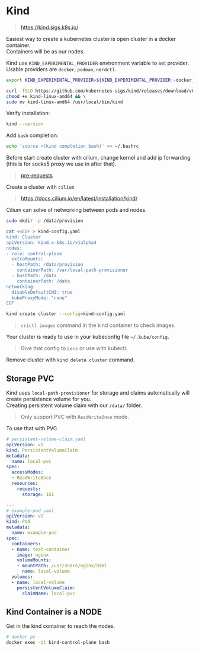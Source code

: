 # Kind

> https://kind.sigs.k8s.io/

Easiest way to create a kubernetes cluster is open cluster in a docker container.  
Containers will be as our nodes.

Kind use `KIND_EXPERIMENTAL_PROVIDER` environment variable to set provider.  
Usable providers are `docker`, `podman`, `nerdctl`.

```sh
export KIND_EXPERIMENTAL_PROVIDER=${KIND_EXPERIMENTAL_PROVIDER:-docker}
```

```sh
curl -fSLO https://github.com/kubernetes-sigs/kind/releases/download/v0.26.0/kind-linux-amd64 && \
chmod +x kind-linux-amd64 && \
sudo mv kind-linux-amd64 /usr/local/bin/kind
```

Verify installation:

```sh
kind --version
```

Add `bash` completion:

```sh
echo 'source <(kind completion bash)' >> ~/.bashrc
```

Before start create cluster with cilium, change kernel and add ip forwarding (this is for socks5 proxy we use in after that).

> [pre-requests](./pre-requests.md)

Create a cluster with `cilium`

> https://docs.cilium.io/en/latest/installation/kind/

Cilium can solve of networking between pods and nodes.

```sh
sudo mkdir -p /data/provision

cat <<EOF > kind-config.yaml
kind: Cluster
apiVersion: kind.x-k8s.io/v1alpha4
nodes:
- role: control-plane
  extraMounts:
  - hostPath: /data/provision
    containerPath: /var/local-path-provisioner
  - hostPath: /data
    containerPath: /data
networking:
  disableDefaultCNI: true
  kubeProxyMode: "none"
EOF
```

```sh
kind create cluster --config=kind-config.yaml
```

> `crictl images` command in the kind container to check images.

Your cluster is ready to use in your kubeconfig file `~/.kube/config`.

> Give that config to `Lens` or use with kubectl.

Remove cluster with `kind delete cluster` command.

## Storage PVC

Kind uses `local-path-provisioner` for storage and claims automatically will create persistence volume for you.  
Creating persistent volume claim with our `/data/` folder.

> Only support PVC with `ReadWriteOnce` mode.

To use that with PVC

```yaml
# persistent-volume-claim.yaml
apiVersion: v1
kind: PersistentVolumeClaim
metadata:
  name: local-pvc
spec:
  accessModes:
  - ReadWriteOnce
  resources:
    requests:
      storage: 1Gi

---
# example-pod.yaml
apiVersion: v1
kind: Pod
metadata:
  name: example-pod
spec:
  containers:
  - name: test-container
    image: nginx
    volumeMounts:
    - mountPath: /usr/share/nginx/html
      name: local-volume
  volumes:
  - name: local-volume
    persistentVolumeClaim:
      claimName: local-pvc
```

## Kind Container is a NODE

Get in the kind container to reach the nodes.

```sh
# docker ps
docker exec -it kind-control-plane bash
```
